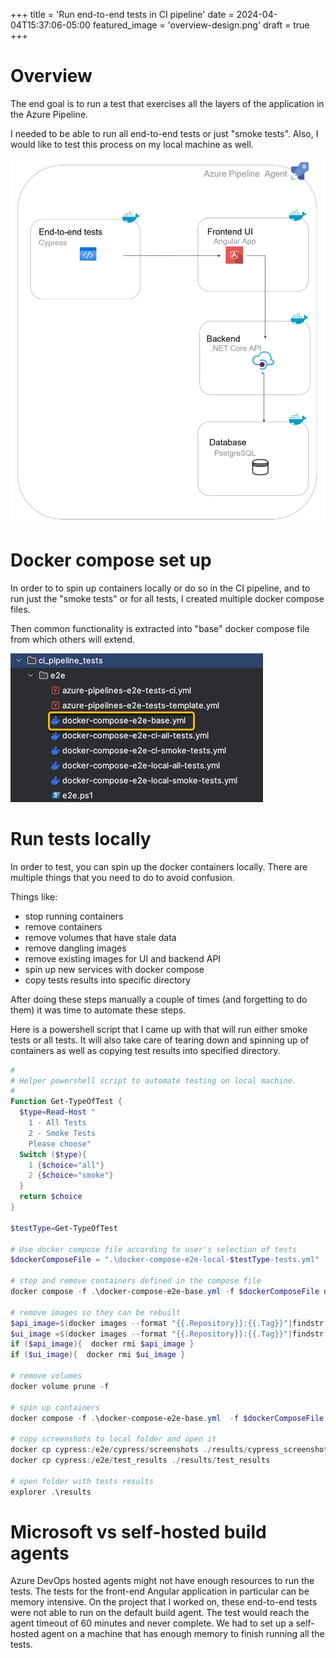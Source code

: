 +++
title = 'Run end-to-end tests in CI pipeline'
date = 2024-04-04T15:37:06-05:00
featured_image = 'overview-design.png'
draft = true 
+++

# Overview
The end goal is to run a test that exercises all the layers of the application in the Azure Pipeline.

I needed to be able to run all end-to-end tests or just "smoke tests". Also, I would like to test this process on my local machine as well. 


![](overview-design.png)

# Docker compose set up 
In order to to spin up containers locally or do so in the CI pipeline, 
and to run just the "smoke tests" or for all tests, I created multiple docker compose files.

Then common functionality is extracted into "base" docker compose file from which others will extend.


![](docker-compose-file-structure.jpg)

# Run tests locally

In order to test, you can spin up the docker containers locally. 
There are multiple things that you need to do to avoid confusion.

Things like:

- stop running containers
- remove containers
- remove volumes that have stale data
- remove dangling images
- remove existing images for UI and backend API
- spin up new services with docker compose
- copy tests results into specific directory

After doing these steps manually a couple of times (and forgetting to do them) it was time to automate these steps.


Here is a powershell script that I came up with that will run either smoke tests or all tests. It will also take care of tearing down and spinning up of containers as well as copying test results into specified directory. 

```powershell
#
# Helper powershell script to automate testing on local machine.
#
Function Get-TypeOfTest {
  $type=Read-Host "
    1 - All Tests
    2 - Smoke Tests
    Please choose"
  Switch ($type){
    1 {$choice="all"}
    2 {$choice="smoke"}
  }
  return $choice
}

$testType=Get-TypeOfTest

# Use docker compose file according to user's selection of tests
$dockerComposeFile = ".\docker-compose-e2e-local-$testType-tests.yml"

# stop and remove containers defined in the compose file
docker compose -f .\docker-compose-e2e-base.yml -f $dockerComposeFile down

# remove images so they can be rebuilt
$api_image=$(docker images --format "{{.Repository}}:{{.Tag}}"|findstr "api_for_ci_e2e_test")
$ui_image =$(docker images --format "{{.Repository}}:{{.Tag}}"|findstr "ui_for_ci_e2e_tests")
if ($api_image){  docker rmi $api_image }
if ($ui_image){  docker rmi $ui_image }

# remove volumes
docker volume prune -f

# spin up containers
docker compose -f .\docker-compose-e2e-base.yml  -f $dockerComposeFile up --abort-on-container-exit

# copy screenshots to local folder and open it
docker cp cypress:/e2e/cypress/screenshots ./results/cypress_screenshots
docker cp cypress:/e2e/test_results ./results/test_results

# open folder with tests results
explorer .\results
```


# Microsoft vs self-hosted  build agents

Azure DevOps hosted agents might not have enough resources to run the tests. 
The tests for the front-end Angular application in particular can be memory intensive. 
On the project that I worked on, these end-to-end tests were not able to run on the default build agent. 
The test would reach the agent timeout of 60 minutes and never complete. 
We had to set up a self-hosted agent on a machine that has enough memory to finish running all the tests. 

